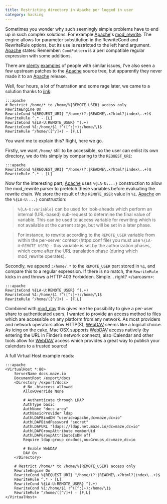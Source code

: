 ```yaml
---
title: Restricting directory in Apache per logged in user
category: hacking
---
```

Sometimes you wonder why such seemingly simple problems have to end up in such
complex solutions. For example [Apache][]'s
[mod_rewrite](http://httpd.apache.org/docs/2.2/mod/mod_rewrite.html). The
engine allows for parameter substitution in the RewriteCond and RewriteRule
options, but its use is restricted to the left hand argument. [Apache][] states:
Remember: `CondPattern` is a perl compatible regular expression with some
additions.

There are
[plenty](http://mail-archives.apache.org/mod_mbox//httpd-users/200904.mbox/%3C49EF63E9.4060106@ice-sa.com%3E)
[examples](http://mail-archives.apache.org/mod_mbox//httpd-users/200906.mbox/4A4A77A1.1080202@ice-sa.com)
of people with similar issues, I’ve also seen a few upstream patches to the
[Apache][] source tree, but apparently they never made it to an [Apache][] release.

Well, four hours, a lot of frustration and some rage later, we came to a
solution thanks to [jink][]:

    :::apache
    # Restrict /home/* to /home/%{REMOTE_USER} access only
    RewriteEngine On
    RewriteCond %{REQUEST_URI} ^/home/(?:|README\.x?html?|index\..+)$
    RewriteRule ^.* - [L]
    RewriteCond %{LA-U:REMOTE_USER} ^(.+)
    RewriteCond %1:/home/$1 !^([^:]+):/home/\1$
    RewriteRule ^/home/([^/]+) - [F,L]

You want me to explain this? Right, here we go.

Firstly, we want `/home/` still to be accessible, so the user can enlist its own
directory, we do this simply by comparing to the `REQUEST_URI`:

    :::apache
    RewriteCond %{REQUEST_URI} ^/home/(?:|README\.x?html?|index\..+)$
    RewriteRule ^.* - [L]

Now for the interesting part, [Apache][] uses `%{LA-U:...}` construction to allow
the mod_rewrite parser to prefetch these variables before evaluating the
rewrite chain. We store the result of the `REMOTE_USER` value in `%1`. [Apache][] on
the `%{LA-U:...}` construction:

> `%{LA-U:variable}` can be used for look-aheads which perform an internal
> (URL-based) sub-request to determine the final value of variable. This can be
> used to access variable for rewriting which is not available at the current
> stage, but will be set in a later phase.

> For instance, to rewrite according to the `REMOTE_USER` variable from within
> the per-server context (httpd.conf file) you must use `%{LA-U:REMOTE_USER}` -
> this variable is set by the authorization phases, which come after the URL
> translation phase (during which mod_rewrite operates).

Secondly, we append `:/home/.*` to the `REMOTE_USER` part stored in `%1`, and
compare this to a regular expression. If there is no match, the `RewriteRule`
kicks in and throws a HTTP 403 Forbidden. Simple... right? &lt;/sarcasm&gt;:

    :::apache
    RewriteCond %{LA-U:REMOTE_USER} ^(.+)
    RewriteCond %1:/home/$1 !^([^:]+):/home/\1$
    RewriteRule ^/home/([^/]+) - [F,L]

Combined with [mod_dav](http://www.webdav.org/mod_dav/) this gives me the
possibility to give a per-user share to authenticated users, I wanted to
provide an access method to files which are accessible on any platform from any
network. As most providers and network operators allow HTTP(S), [WebDAV][] seems
like a logical choice. As icing on the cake, Mac OSX supports [WebDAV][] access
natively (by entering the URL in Finder’s network connect), also iCalendar and
other tools allow for [WebDAV][] access which provides a great way to publish your
calendars to a trusted source!

A full Virtual Host example reads:

    :::apache
    <VirtualHost *:80>
        ServerName docs.maze.io
        DocumentRoot /export/docs
        <Directory /export/docs>
            # No .htaccess allowed
            AllowOverride None

            # Authenticate through LDAP
            AuthType basic
            AuthName "docs area"
            AuthBasicProvider ldap
            AuthLDAPBindDN "userid=apache,dc=maze,dc=io"
            AuthLDAPBindPassword "secret"
            AuthLDAPURL "ldaps://ldap.net.maze.io/dc=maze,dc=io"
            AuthLDAPGroupAttribute memberUid
            AuthLDAPGroupAttributeIsDN off
            Require ldap-group cn=docs,ou=Groups,dc=maze,dc=io

            # Enable WebDAV
            DAV On
        </Directory>

        # Restrict /home/* to /home/%{REMOTE_USER} access only
        RewriteEngine On
        RewriteCond %{REQUEST_URI} ^/home/(?:|README\.x?html?|index\..+)$
        RewriteRule ^.* - [L]
        RewriteCond %{LA-U:REMOTE_USER} ^(.+)
        RewriteCond %1:/home/$1 !^([^:]+):/home/\1$
        RewriteRule ^/home/([^/]+) - [F,L]
    </VirtualHost>

[Apache]: http://httpd.apache.org/
[jink]:   http://twitter.com/mrjink
[WebDAV]: http://www.webdav.org/
